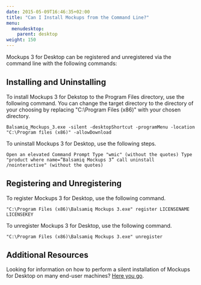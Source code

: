 ```yaml
---
date: 2015-05-09T16:46:35+02:00
title: "Can I Install Mockups from the Command Line?"
menu:
  menudesktop:
    parent: desktop
weight: 150
---
```

Mockups 3 for Desktop can be registered and unregistered via the command line with the following commands:

## Installing and Uninstalling

To install Mockups 3 for Dekstop to the Program Files directory, use the following command. You can change the target directory to the directory of your choosing by replacing "C:\Program Files (x86)" with your chosen directory.

`Balsamiq_Mockups_3.exe -silent -desktopShortcut -programMenu -location "C:\Program files (x86)" -allowDownload`

To uninstall Mockups 3 for Desktop, use the following steps.

`Open an elevated Command Prompt
Type "wmic" (without the quotes)
Type "product where name=”Balsamiq Mockups 3” call uninstall /nointeractive" (without the quotes)`

## Registering and Unregistering

To register Mockups 3 for Desktop, use the following command.

`"C:\Program Files (x86)\Balsamiq Mockups 3.exe" register LICENSENAME LICENSEKEY`

To unregister Mockups 3 for Desktop, use the following command.

`"C:\Program Files (x86)\Balsamiq Mockups 3.exe" unregister`

## Additional Resources

Looking for information on how to perform a silent installation of Mockups for Desktop on many end-user machines? [Here you go](/installation/silentinstall/).

